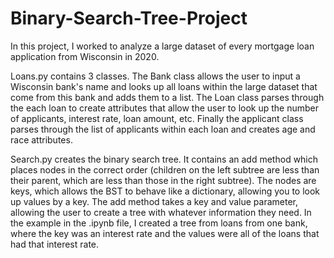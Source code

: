 # Binary-Search-Tree-Project
In this project, I worked to analyze a large dataset of every mortgage loan application from Wisconsin in 2020. 

Loans.py contains 3 classes. The Bank class allows the user to input a Wisconsin bank's name and looks up all loans within the large dataset that come from this bank and adds them to a list. The Loan class parses through the each loan to create attributes that allow the user to look up the number of applicants, interest rate, loan amount, etc. Finally the applicant class parses through the list of applicants within each loan and creates age and race attributes.

Search.py creates the binary search tree. It contains an add method which places nodes in the correct order (children on the left subtree are less than their parent, which are less than those in the right subtree). The nodes are keys, which allows the BST to behave like a dictionary, allowing you to look up values by a key. The add method takes a key and value parameter, allowing the user to create a tree with whatever information they need. In the example in the .ipynb file, I created a tree from loans from one bank, where the key was an interest rate and the values were all of the loans that had that interest rate.
